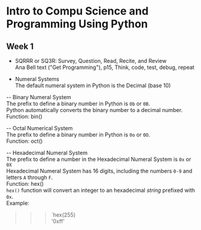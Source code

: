 # Intro to Compu Science and Programming Using Python

## Week 1

- SQRRR or SQ3R: Survey, Question, Read, Recite, and Review  
  Ana Bell text ("Get Programming"), p15, Think, code, test, debug, repeat

- Numeral Systems  
  The default numeral system in Python is the Decimal (base 10)

-- Binary Numeral System  
   The prefix to define a binary number in Python is `0b` or `0B`.  
   Python automatically converts the binary number to a decimal number.  
   Function: bin()

-- Octal Numerical System  
   The prefix to define a binary number in Python is `0o` or `0O`.  
   Function: oct()

-- Hexadecimal Numeral System  
   The prefix to define a number in the Hexadecimal Numeral System is `0x` or `0X`  
   Hexadecimal Numeral System has 16 digits, including the numbers `0-9` and letters `A` through `F`.  
   Function: hex()  
   `hex()` function will convert an integer to an hexadecimal *string* prefixed with `0x`.  
   Example:  
   >>>`hex(255)   
  '0xff'
